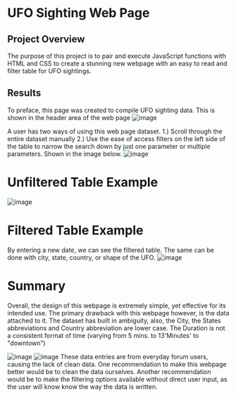 # UFO Sighting Web Page

## Project Overview
The purpose of this project is to pair and execute JavaScript functions with HTML and CSS to create a stunning new webpage with an easy to read and filter table for UFO sightings.

## Results

To preface, this page was created to compile UFO sighting data. This is shown in the header area of the web page
![image](https://user-images.githubusercontent.com/99559096/168429382-05a1f93c-b64f-4ebe-b99e-467ad0b8e5ab.png)

A user has two ways of using this web page dataset.
1.) Scroll through the entire dataset manually 
2.) Use the ease of access filters on the left side of the table to narrow the search down by just one parameter or multiple parameters. Shown in the image below.
![image](https://user-images.githubusercontent.com/99559096/168429459-07f82f98-7d75-45cc-be68-3fc12e1cd947.png)
# Unfiltered Table Example 
![image](https://user-images.githubusercontent.com/99559096/168429482-d5a5a7ab-d481-48d3-a196-fa5acb8fe861.png)
# Filtered Table Example
By entering a new date, we can see the filtered table.
The same can be done with city, state, country, or shape of the UFO.
![image](https://user-images.githubusercontent.com/99559096/168429493-ecc625f1-3b88-43e3-a589-7b69549d58ca.png)

# Summary
Overall, the design of this webpage is extremely simple, yet effective for its intended use. The primary drawback with this webpage however, is the data attached to it. The dataset has built in ambiguity, also, the City, the States abbreviations and Country abbreviation are lower case. The Duration is not a consistent format of time (varying from 5 mins. to 13'Minutes' to "downtown")

![image](https://user-images.githubusercontent.com/99559096/168429734-ac796b25-c967-4e3b-8e5c-830e5e7a0dc0.png)
![image](https://user-images.githubusercontent.com/99559096/168429739-a6933203-7e10-40f1-b7c2-2d22bc6e47b4.png)
These data entries are from everyday forum users, causing the lack of clean data. 
One recommendation to make this webpage better would be to clean the data ourselves.
Another recommendation would be to make the filtering options available without direct user input, as the user will know know the way the data is written.
